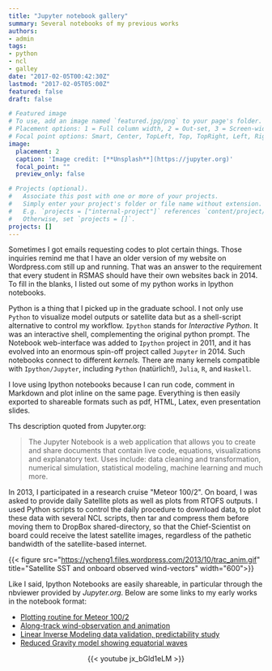 ```yaml
---
title: "Jupyter notebook gallery"
summary: Several notebooks of my previous works
authors:
- admin
tags:
- python
- ncl
- galley
date: "2017-02-05T00:42:30Z"
lastmod: "2017-02-05T05:00Z"
featured: false
draft: false

# Featured image
# To use, add an image named `featured.jpg/png` to your page's folder.
# Placement options: 1 = Full column width, 2 = Out-set, 3 = Screen-width
# Focal point options: Smart, Center, TopLeft, Top, TopRight, Left, Right, BottomLeft, Bottom, BottomRight
image:
  placement: 2
  caption: 'Image credit: [**Unsplash**](https://jupyter.org)'
  focal_point: ""
  preview_only: false

# Projects (optional).
#   Associate this post with one or more of your projects.
#   Simply enter your project's folder or file name without extension.
#   E.g. `projects = ["internal-project"]` references `content/project/deep-learning/index.md`.
#   Otherwise, set `projects = []`.
projects: []
---
```


Sometimes I got emails requesting codes to plot certain things. Those inquiries remind me that I have an older version of my website on Wordpress.com still up and running. That was an answer to the requirement that every student in RSMAS should have their own websites back in 2014. To fill in the blanks, I listed out some of my python works in Ipython notebooks.


Python is a thing that I picked up in the graduate school. I not only use `Python` to visualize model outputs or satellite data but as a shell-script alternative to control my workflow. `Ipython` stands for *Interactive Python*. It was an interactive shell, complementing the original python prompt. The Notebook web-interface was added to `Ipython` project in 2011, and it has evolved into an enormous spin-off project called `Jupyter` in 2014. Such notebooks connect to different *kernels.* There are many kernels compatible with `Ipython/Jupyter`, including `Python` (natürlich!), `Julia`, `R`, and `Haskell`.


I love using Ipython notebooks because I can run code, comment in Markdown and plot inline on the same page. Everything is then easily exported to shareable formats such as pdf, HTML, Latex, even presentation slides. 

Ths description quoted from Jupyter.org:

> The Jupyter Notebook is a web application that allows you to create and share documents that contain live code, equations, visualizations and explanatory text. Uses include: data cleaning and transformation, numerical simulation, statistical modeling, machine learning and much more.

In 2013, I participated in a research cruise "Meteor 100/2". On board, I was asked to provide daily Satellite plots as well as plots from RTOFS outputs. I used Python scripts to control the daily procedure to download data, to plot these data with several NCL scripts, then tar and compress them before moving them to DropBox shared-directory, so that the Chief-Scientist on board could receive the latest satellite images, regardless of the pathetic bandwidth of the satellite-based internet. 

{{< figure src="https://ycheng1.files.wordpress.com/2013/10/trac_anim.gif" title="Satellite SST and onboard observed wind-vectors" width="600">}}

Like I said, Ipython Notebooks are easily shareable, in particular through the nbviewer provided by *Jupyter.org*. Below are some links to my early works in the notebook format:

* [Plotting routine for Meteor 100/2](http://nbviewer.jupyter.org/url/www.rsmas.miami.edu/users/ycheng/daily.ipynb)
* [Along-track wind-observation and animation](http://nbviewer.jupyter.org/url/www.rsmas.miami.edu/users/ycheng/track_wind.ipynb)
* [Linear Inverse Modeling data validation, predictability study](http://nbviewer.jupyter.org/url/www.rsmas.miami.edu/users/ycheng/p1_CCSM3.ipynb?create=1)
* [Reduced Gravity model showing equatorial waves](https://github.com/fischcheng/fischcheng.github.io/blob/source/static/notebook/p3.ipynb)

<center>
{{< youtube jx_bGld1eLM >}}
</center>
